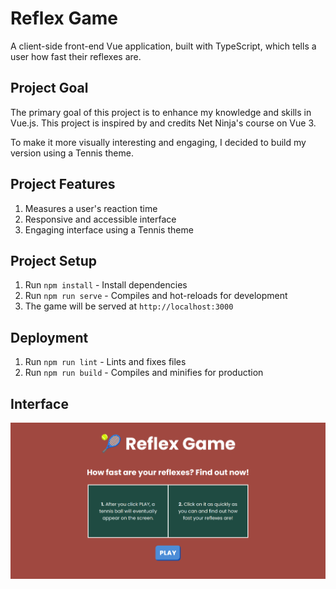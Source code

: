 # Reflex Game

A client-side front-end Vue application, built with TypeScript, which tells a user how fast their reflexes are.

## Project Goal

The primary goal of this project is to enhance my knowledge and skills in Vue.js. This project is inspired by and credits Net Ninja's course on Vue 3.

To make it more visually interesting and engaging, I decided to build my version using a Tennis theme.

## Project Features

1. Measures a user's reaction time
1. Responsive and accessible interface
1. Engaging interface using a Tennis theme

## Project Setup

1. Run `npm install` - Install dependencies
1. Run `npm run serve` - Compiles and hot-reloads for development
1. The game will be served at `http://localhost:3000`

## Deployment

1. Run `npm run lint` - Lints and fixes files
1. Run `npm run build` - Compiles and minifies for production

## Interface

![Homepage](./public/thumbnail.png)
